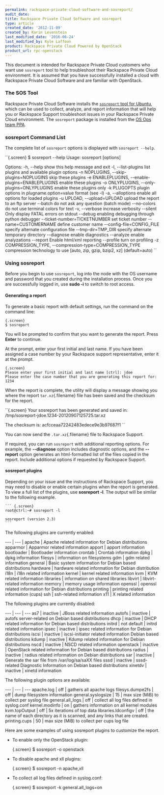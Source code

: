 ```yaml
---
permalink: rackspace-private-cloud-software-and-sosreport/
audit_date:
title: Rackspace Private Cloud Software and sosreport
type: article
created_date: '2012-11-09'
created_by: Karin Levenstein
last_modified_date: '2016-06-24'
last_modified_by: Kyle Laffoon
product: Rackspace Private Cloud Powered by OpenStack
product_url: rpc-openstack
---
```


This document is intended for Rackspace Private Cloud customers who want
use `sosreport` tool to help troubleshoot their Rackspace Private Cloud
environment. It is assumed that you have successfully installed a cloud
with Rackspace Private Cloud Software and are familiar with OpenStack.

### The SOS Tool

Rackspace Private Cloud Software installs the [`sosreport` tool for
Ubuntu](https://github.com/sosreport/sosreport), which can be used to
collect, analyze, and report information that will help you or Rackspace
Support troubleshoot issues in your Rackspace Private Cloud environment.
The `sosreport` package is installed from the [OS Ops team
PPA](https://launchpad.net/~osops-packaging/+archive/ppa).

### sosreport Command List

The complete list of `sosreport` options is displayed with
`sosreport --help`.

``{.screen}
$ sosreport --help
Usage: sosreport [options]

Options:
-h, --help            show this help message and exit
-l, --list-plugins    list plugins and available plugin options
-n NOPLUGINS, --skip-plugins=NOPLUGINS
                skip these plugins
-e ENABLEPLUGINS, --enable-plugins=ENABLEPLUGINS
                    enable these plugins
-o ONLYPLUGINS, --only-plugins=ONLYPLUGINS
                    enable these plugins only
  -k PLUGOPTS           plugin options in plugname.option=value format (see
                      -l)
  -a, --alloptions      enable all options for loaded plugins
  -u UPLOAD, --upload=UPLOAD
                      upload the report to an ftp server
--batch               do not ask any question (batch mode)
--no-colors           do not use terminal colors for text
-v, --verbose         increase verbosity
--silent              Only display FATAL errors on stdout
--debug               enabling debugging through python debugger
--ticket-number=TICKETNUMBER
                    set ticket number
--name=CUSTOMERNAME   define customer name
--config-file=CONFIG_FILE
                    specify alternate configuration file
--tmp-dir=TMP_DIR     specify alternate temporary directory
--diagnose            enable diagnostics
--analyze             enable analyzations
--report              Enable html/xml reporting
--profile             turn on profiling
-z COMPRESSION_TYPE, --compression-type=COMPRESSION_TYPE
                    compression technology to use [auto, zip, gzip, bzip2,
                    xz] (default=auto)
``

### Using sosreport

Before you begin to use `sosreport`, log into the node with the OS
username and password that you created during the installation process.
Once you are successfully logged in, use <span class="command">**sudo
-i**</span> to switch to root access.

#### Generating a report

To generate a basic report with default settings, run the command on the
command line:

    {.screen}
    $ sosreport

You will be prompted to confirm that you want to generate the report.
Press **Enter** to continue.

At the prompt, enter your first initial and last name. If you have been
assigned a case number by your Rackspace support representative, enter
it at the prompt.

    {.screen}
    Please enter your first initial and last name [ctrl]: jdoe
    Please enter the case number that you are generating this report for: 1234

When the report is complete, the utility will display a message showing
you where the report `tar.xz`{.filename} file has been saved and the
checksum for the report.

``{.screen}
Your sosreport has been generated and saved in:
/tmp/sosreport-jdoe.1234-20120907125725.tar.xz

The checksum is: acfcceaa72242483edece9e3b97687f1
``

You can now send the `.tar.xz`{.filename} file to Rackspace Support.

If required, you can run `sosreport` with additional reporting options.
For example, the **--diagnose** option
includes diagnostic options, and the **--report** option generates an html-formatted
list of the files copied in the report. Include additional options if
requested by Rackspace Support.

#### sosreport plugins

Depending on your issue and the instructions of Rackspace Support, you
may need to disable or enable certain plugins when the report is
generated. To view a full list of the plugins, use **sosreport -l**. The output will be similar to
the following example.

    ``` {.screen}
    root@ctrl:~# sosreport -l

    sosreport (version 2.3)
    ```
The following plugins are currently enabled:

--- | --- |
 apache | Apache related information for Debian distributions
 apparmor | Apparmor related information
 apport | apport information
 bootloader | Bootloader information
 crontab | Crontab information
 dpkg | dpkg information
 filesys | information on filesystems
 gdm | gdm related information
 general | Basic system information for Debian based distributions
 hardware | hardware related information for Debian distribution
 i18n | i18n related information
 kernel | kernel related information
 kvm | KVM related information
 libraries | information on shared libraries
 libvirt | libvirt-related information
 memory | memory usage information
 openssl | openssl related information for Debian distributions
 printing | printing related information (cups)
 ssh | ssh-related information
 x11 | X related information

The following plugins are currently disabled:

--- | --- | ---
 as7 | inactive | JBoss related information
 autofs | inactive | autofs server-related on Debian based distributions
 dhcp | inactive | DHCP related information for Debian based distributions
 initrd  | not default | initrd related information
 ipsec | inactive | ipsec related information for Debian distributions
 iscsi | inactive | iscsi-initiator related information Debian based distributions
 kdump | inactive | Kdump related information for Debian distributions
 nscd | inactive | NSCD related information
 openstack | inactive | OpenStack related information for Debian based distributions
 radius | inactive | radius related information on Debian distributions
 sar | inactive | Generate the sar file from /var/log/sa/saXX files
 sssd | inactive | sssd-related Diagnostic Information on Debian based distributions
 xinetdv | inactive | xinetd information

The following plugin options are available:

--- | --- | ---
 apache.log | off | gathers all apache logs
 filesys.dumpe2fs | off | dump filesystem information
 general.syslogsize | 15 | max size (MiB) to collect per syslog file
 general.all_logs | off | collect all log files defined in syslog.conf
 kernel.modinfo | on | gathers information on all kernel modules
 kvm.topOutput | off | 5x iterations of top data
 libraries.ldconfigv | off | the name of each directory as it is scanned, and any links that are created.
 printing.cups | 50 | max size (MiB) to collect per cups log file


Here are some examples of using sosreport plugins to customize the
report.

-   To enable only the OpenStack plugin:

    {.screen}
    $ sosreport -o openstack

-   To disable apache and xll plugins:

    {.screen}
    $ sosreport -n apache,xll

-   To collect all log files defined in syslog.conf:

    {.screen}
    $ sosreport -k general.all_logs=on
